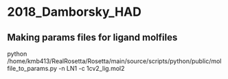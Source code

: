 # 2018_Damborsky_HAD

## Making params files for ligand molfiles

python /home/kmb413/RealRosetta/Rosetta/main/source/scripts/python/public/molfile_to_params.py -n LN1 -c 1cv2_lig.mol2
